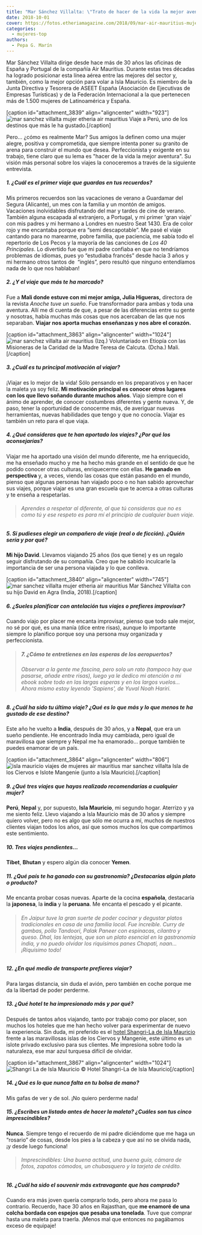 ```yaml
---
title: "Mar Sánchez Villalta: \"Trato de hacer de la vida la mejor aventura\""
date: 2018-10-01
cover: https://fotos.etheriamagazine.com/2018/09/mar-air-mauritius-mujer-etheria.jpg
categories: 
  - mujeres-top
authors: 
  - Pepa G. Marín
---
```


Mar Sánchez Villalta dirige desde hace más de 30 años las oficinas de España y Portugal de la compañía Air Mauritius. Durante estas tres décadas ha logrado posicionar esta línea aérea entre las mejores del sector y, también, como la mejor opción para volar a Isla Mauricio. Es miembro de la Junta Directiva y Tesorera de ASEET España (Asociación de Ejecutivas de Empresas Turísticas) y de la Federación Internacional a la que pertenecen más de 1.500 mujeres de Latinoamérica y España.

\[caption id="attachment\_3839" align="aligncenter" width="923"\]![mar sanchez villalta mujer etheria air mauritius](https://fotos.etheriamagazine.com/2018/09/mar-air-mauritius-mujer-etheria-2.jpg) Viaje a Perú, uno de los destinos que más le ha gustado.\[/caption\]

Pero... ¿cómo es realmente Mar? Sus amigos la definen como una mujer alegre, positiva y comprometida, que siempre intenta poner su granito de arena para construir el mundo que desea. Perfeccionista y exigente en su trabajo, tiene claro que su lema es "hacer de la vida la mejor aventura". Su visión más personal sobre los viajes la conoceremos a través de la siguiente entrevista.

##### 1\. ¿Cuál es el primer viaje que guardas en tus recuerdos?

Mis primeros recuerdos son las vacaciones de verano a Guardamar del Segura (Alicante), un mes con la familia y un montón de amigos. Vacaciones inolvidables disfrutando del mar y tardes de cine de verano. También alguna escapada al extranjero, a Portugal, y mi primer 'gran viaje' con mis padres y mi hermano a Londres en nuestro Seat 1430. Era de color rojo y me encantaba porque era “semi descapotable”. Me pasé el viaje cantando para no marearme, pobre familia, que paciencia, me sabía todo el repertorio de Los Pecos y la mayoría de las canciones de _Los 40 Principales_. Lo divertido fue que mi padre confiaba en que no tendríamos problemas de idiomas, pues yo “estudiaba francés” desde hacía 3 años y mi hermano otros tantos de  “inglés”, pero resultó que ninguno entendíamos nada de lo que nos hablaban!

##### 2\. ¿Y el viaje que más te ha marcado?

Fue a **Mali donde estuve con mi mejor amiga, Julia Higueras,** directora de la revista _Anoche tuve un sueño_. Fue transformador para ambas y toda una aventura. Allí me di cuenta de que, a pesar de las diferencias entre su gente y nosotras, había muchas más cosas que nos acercaban de las que nos separaban. **Viajar nos aporta muchas enseñanzas y nos abre el corazón.**

\[caption id="attachment\_3863" align="aligncenter" width="1024"\]![mar sanchez villalta air mauritius](https://fotos.etheriamagazine.com/2018/09/Mar-sanchez-primeros-viajes.jpg) (Izq.) Voluntariado en Etiopía con las Misioneras de la Caridad de la Madre Teresa de Calcuta. (Dcha.) Mali.\[/caption\]

##### 3\. ¿Cuál es tu principal motivación al viajar?

¡Viajar es lo mejor de la vida! Sólo pensando en los preparativos y en hacer la maleta ya soy feliz. **Mi motivación principal es conocer otros lugares con los que llevo soñando durante muchos años**. Viajo siempre con el ánimo de aprender, de conocer costumbres diferentes y gente nueva. Y, de paso, tener la oportunidad de conocerme más, de averiguar nuevas herramientas, nuevas habilidades que tengo y que no conocía. Viajar es también un reto para el que viaja.

##### 4\. ¿Qué consideras que te han aportado los viajes? ¿Por qué los aconsejarías?

Viajar me ha aportado una visión del mundo diferente, me ha enriquecido, me ha enseñado mucho y me ha hecho más grande en el sentido de que he podido conocer otras culturas, enriquecerme con ellas. **He ganado en perspectiva** y, a veces, viendo las cosas que están pasando en el mundo, pienso que algunas personas han viajado poco o no han sabido aprovechar sus viajes, porque viajar es una gran escuela que te acerca a otras culturas y te enseña a respetarlas.

> ###### Aprendes a respetar al diferente, al que tú consideras que no es como tú y ese respeto es para mí el principio de cualquier buen viaje.

##### 5\. Si pudieses elegir un compañero de viaje (real o de ficción). ¿Quién sería y por qué?

**Mi hijo David**. Llevamos viajando 25 años (los que tiene) y es un regalo seguir disfrutando de su compañía. Creo que he sabido inculcarle la importancia de ser una persona viajada y lo que conlleva.

\[caption id="attachment\_3840" align="aligncenter" width="745"\]![mar sanchez villalta mujer etheria air mauritius](https://fotos.etheriamagazine.com/2018/09/mar-air-mauritius-mujer-etheria-3.jpg) Mar Sánchez Villalta con su hijo David en Agra (India, 2018).\[/caption\]

##### 6\. ¿Sueles planificar con antelación tus viajes o prefieres improvisar?

Cuando viajo por placer me encanta improvisar, pienso que todo sale mejor, no sé por qué, es una manía (dice entre risas), aunque lo importante siempre lo planifico porque soy una persona muy organizada y perfeccionista.

> ##### 7\. ¿Cómo te entretienes en las esperas de los aeropuertos?
> 
> ###### Observar a la gente me fascina, pero solo un rato (tampoco hay que pasarse, añade entre risas), luego ya le dedico mi atención a mi ebook sobre todo en las largas esperas y en los largos vuelos… Ahora mismo estoy leyendo 'Sapiens', de Yuval Noah Hariri.

##### 8\. ¿Cuál ha sido tu último viaje? ¿Qué es lo que más y lo que menos te ha gustado de ese destino?

Este año he vuelto a **India**, después de 30 años, y a **Nepal**, que era un sueño pendiente. He encontrado India muy cambiada, pero igual de maravillosa que siempre y Nepal me ha enamorado… porque también te puedes enamorar de un país.

\[caption id="attachment\_3864" align="aligncenter" width="806"\]![isla mauricio viajes de mujeres air mauritius mar sanchez villalta](https://fotos.etheriamagazine.com/2018/09/Mar-sanchez-mauricio.jpg "Isla de los Ciervos e Islote Mangenie (Isla Mauricio).") Isla de los Ciervos e Islote Mangenie (junto a Isla Mauricio).\[/caption\]

##### 9\. ¿Qué tres viajes que hayas realizado recomendarías a cualquier mujer?

**Perú**, **Nepal** y, por supuesto, **Isla Mauricio**, mi segundo hogar. Aterrizo y ya me siento feliz. Llevo viajando a Isla Mauricio más de 30 años y siempre quiero volver, pero no es algo que sólo me ocurra a mí, muchos de nuestros clientes viajan todos los años, así que somos muchos los que compartimos este sentimiento.

##### 10\. Tres viajes pendientes…

**Tibet**, **Bhutan** y espero algún día conocer **Yemen**.

##### 11\. ¿Qué país te ha ganado con su gastronomía? ¿Destacarías algún plato o producto?

Me encanta probar cosas nuevas. Aparte de la cocina **española**, destacaría la **japonesa**, la **india** y la **peruana**. Me encanta el pescado y el picante.

> ###### En Jaipur tuve la gran suerte de poder cocinar y degustar platos tradicionales en casa de una familia local. Fue increíble. Curry de gambas, pollo Tandoori, Palak Paneer con espinacas, cilantro y queso. Dhal, las lentejas, que son un plato esencial en la gastronomía india, y no puedo olvidar los riquísimos panes Chapati, naan… ¡Riquísimo todo!

##### 12\. ¿En qué medio de transporte prefieres viajar?

Para largas distancia, sin duda el avión, pero también en coche porque me da la libertad de poder perderme.

##### 13\. ¿Qué hotel te ha impresionado más y por qué?

Después de tantos años viajando, tanto por trabajo como por placer, son muchos los hoteles que me han hecho volver para experimentar de nuevo la experiencia. Sin duda, mi preferido es el [hotel Shangri-La de Isla Mauricio](http://www.shangri-la.com/mauritius/shangrila/) frente a las maravillosas islas de los Ciervos y Mangenie, este último es un islote privado exclusivo para sus clientes. Me impresiona sobre todo la naturaleza, ese mar azul turquesa difícil de olvidar.

\[caption id="attachment\_3867" align="aligncenter" width="1024"\]![Shangri La de Isla Mauricio](https://fotos.etheriamagazine.com/2018/09/Beach-Villa-Living-Room-mauricio.jpg) © Hotel Shangri-La de Isla Mauricio\[/caption\]

##### 14\. ¿Qué es lo que nunca falta en tu bolsa de mano?

Mis gafas de ver y de sol. ¡No quiero perderme nada!

##### 15\. ¿Escribes un listado antes de hacer la maleta? ¿Cuáles son tus cinco imprescindibles?

**Nunca**. Siempre tengo el recuerdo de mi padre diciéndome que me haga un “rosario” de cosas, desde los pies a la cabeza y que así no se olvida nada, ¡y desde luego funciona!

> ###### Imprescindibles: Una buena actitud, una buena guía, cámara de fotos, zapatos cómodos, un chubasquero y la tarjeta de crédito.

##### 16\. ¿Cuál ha sido el souvenir más extravagante que has comprado?

Cuando era más joven quería comprarlo todo, pero ahora me pasa lo contrario. Recuerdo, hace 30 años en Rajasthan, que **me enamoré de una colcha bordada con espejos que pesaba una tonelada**. Tuve que comprar hasta una maleta para traerla. ¡Menos mal que entonces no pagábamos exceso de equipaje!
